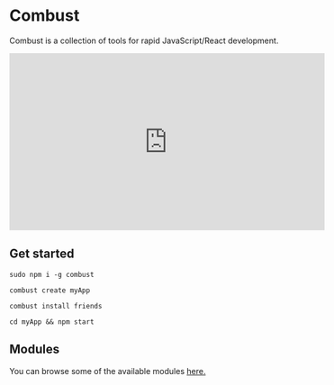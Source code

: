 # Combust
Combust is a collection of tools for rapid JavaScript/React development.


<iframe width="560" height="315" src="https://www.youtube.com/embed/lJnvq0A_7WQ" frameborder="0" allow="autoplay; encrypted-media" allowfullscreen></iframe>


## Get started
`sudo npm i -g combust`

`combust create myApp`

`combust install friends`

`cd myApp && npm start`

## Modules
You can browse some of the available modules [here.](./modules.md)
